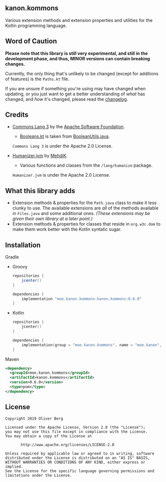 ## kanon.kommons
Various extension methods and extension properties and utilities for the Kotlin programming language.

## Word of Caution
**Please note that this library is still very experimental, and still in the development phase, and thus, MINOR versions can contain breaking changes.**

Currently, the only thing that's unlikely to be changed (except for additions of features) is the `Paths.kt` file.

If you are unsure if something you're using may have changed when updating, or you just want to get a better understanding of *what* has changed, and *how* it's changed, please read the [changelog](./CHANGELOG.md).

## Credits

- [Commons Lang 3](https://commons.apache.org/proper/commons-lang/) by the [Apache Software Foundation](https://www.apache.org/).

  - [Booleans.kt](https://gitlab.com/Olivki/kanon-kommons/blob/master/src/main/kotlin/lang/Booleans.kt#L78) is taken from [BooleanUtils.java](https://github.com/apache/commons-lang/blob/master/src/main/java/org/apache/commons/lang3/BooleanUtils.java#L546).

  `Commons Lang 3` is under the Apache 2.0 License.

- [Humanizer.jvm](https://github.com/MehdiK/Humanizer.jvm) by [MehdiK](https://github.com/MehdiK).

  - Various functions and classes from the `/lang/humanize` package. 

  `Humanizer.jvm` is under the Apache 2.0 License.

## What this library adds
- Extension methods & properties for the `Path.java` class to make it less clunky to use. The available extensions are *all* of the methods available in `Files.java` and some additional ones. *(These extensions may be given their own library at a later point.)*
- Extension methods & properties for classes that reside in `org.w3c.dom` to make them work better with the Kotlin syntatic sugar.

## Installation

Gradle

- Groovy

  ```groovy
  repositories {
      jcenter()
  }
  
  dependencies {
      implementation "moe.kanon.kommons:kanon.kommons:0.6.0"
  }
  ```

- Kotlin

  ```kotlin
  repositories {
      jcenter()
  }
  
  dependencies {
      implementation(group = "moe.kanon.kommons", name = "moe.kanon", version = "0.6.0")
  }
  ```

Maven

```xml
<dependency>
  <groupId>moe.kanon.kommons</groupId>
  <artifactId>kanon.kommons</artifactId>
  <version>0.6.0</version>
  <type>pom</type>
</dependency>
```

## License

````
Copyright 2019 Oliver Berg

Licensed under the Apache License, Version 2.0 (the "License");
you may not use this file except in compliance with the License.
You may obtain a copy of the License at

       http://www.apache.org/licenses/LICENSE-2.0

Unless required by applicable law or agreed to in writing, software
distributed under the License is distributed on an "AS IS" BASIS,
WITHOUT WARRANTIES OR CONDITIONS OF ANY KIND, either express or implied.
See the License for the specific language governing permissions and
limitations under the License.
````